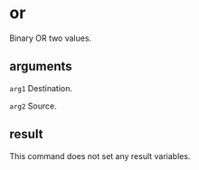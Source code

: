 # or

Binary OR two values.

## arguments

`arg1` Destination.

`arg2` Source.

## result

This command does not set any result variables.
